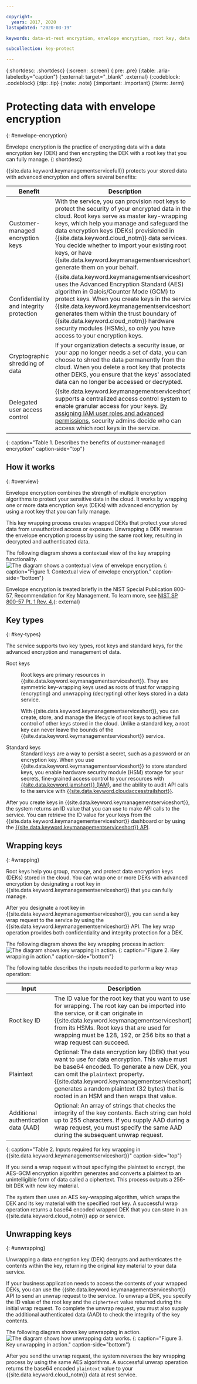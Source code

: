 ```yaml
---

copyright:
  years: 2017, 2020
lastupdated: "2020-03-19"

keywords: data-at-rest encryption, envelope encryption, root key, data encryption key, protect data encryption key, encrypt data encryption key, wrap data encryption key, unwrap data encryption key

subcollection: key-protect

---
```


{:shortdesc: .shortdesc}
{:screen: .screen}
{:pre: .pre}
{:table: .aria-labeledby="caption"}
{:external: target="_blank" .external}
{:codeblock: .codeblock}
{:tip: .tip}
{:note: .note}
{:important: .important}
{:term: .term}

# Protecting data with envelope encryption
{: #envelope-encryption}

Envelope encryption is the practice of encrypting data with a data encryption
key (DEK) and then encrypting the DEK with a root key that you can fully manage.
{: shortdesc}

{{site.data.keyword.keymanagementservicefull}} protects your stored data with
advanced encryption and offers several benefits:

| Benefit | Description |
| --- | --- |
| Customer-managed encryption keys | With the service, you can provision root keys to protect the security of your encrypted data in the cloud. Root keys serve as master key-wrapping keys, which help you manage and safeguard the data encryption keys (DEKs) provisioned in {{site.data.keyword.cloud_notm}} data services. You decide whether to import your existing root keys, or have {{site.data.keyword.keymanagementserviceshort}} generate them on your behalf. |
| Confidentiality and integrity protection | {{site.data.keyword.keymanagementserviceshort}} uses the Advanced Encryption Standard (AES) algorithm in Galois/Counter Mode (GCM) to protect keys. When you create keys in the service, {{site.data.keyword.keymanagementserviceshort}} generates them within the trust boundary of {{site.data.keyword.cloud_notm}} hardware security modules (HSMs), so only you have access to your encryption keys. |
| Cryptographic shredding of data  | If your organization detects a security issue, or your app no longer needs a set of data, you can choose to shred the data permanently from the cloud. When you delete a root key that protects other DEKS, you ensure that the keys' associated data can no longer be accessed or decrypted. |
| Delegated user access control | {{site.data.keyword.keymanagementserviceshort}} supports a centralized access control system to enable granular access for your keys. [By assigning IAM user roles and advanced permissions](/docs/key-protect?topic=key-protect-manage-access#roles), security admins decide who can access which root keys in the service. |
{: caption="Table 1. Describes the benefits of customer-managed encryption" caption-side="top"}

## How it works
{: #overview}

Envelope encryption combines the strength of multiple encryption algorithms to
protect your sensitive data in the cloud. It works by wrapping one or more data
encryption keys (DEKs) with advanced encryption by using a root key that you can
fully manage.

This key wrapping process creates wrapped DEKs that protect your stored data
from unauthorized access or exposure. Unwrapping a DEK reverses the envelope
encryption process by using the same root key, resulting in decrypted and
authenticated data.

The following diagram shows a contextual view of the key wrapping functionality.
![The diagram shows a contextual view of envelope encryption.](../images/envelope-encryption.svg)
{: caption="Figure 1. Contextual view of envelope encryption." caption-side="bottom"}

Envelope encryption is treated briefly in the NIST Special Publication 800-57,
Recommendation for Key Management. To learn more, see
[NIST SP 800-57 Pt. 1 Rev. 4.](https://www.nist.gov/publications/recommendation-key-management-part-1-general-0){: external}

## Key types
{: #key-types}

The service supports two key types, root keys and standard keys, for the
advanced encryption and management of data.

<dl>
  <dt>
    Root keys
  </dt>
  <dd>
    <p>
      Root keys are primary resources in {{site.data.keyword.keymanagementserviceshort}}.
      They are symmetric key-wrapping keys used as roots of trust for wrapping
      (encrypting) and unwrapping (decrypting) other keys stored in a data service.
    </p>
    <p>
      With {{site.data.keyword.keymanagementserviceshort}}, you can create,
      store, and manage the lifecycle of root keys to achieve full control of
      other keys stored in the cloud. Unlike a standard key, a root key can
      never leave the bounds of the
      {{site.data.keyword.keymanagementserviceshort}} service.
    </p>
  </dd>

  <dt>
    Standard keys
  </dt>
  <dd>
      Standard keys are a way to persist a secret, such as a password or an
      encryption key. When you use {{site.data.keyword.keymanagementserviceshort}}
      to store standard keys, you enable hardware security module (HSM) storage
      for your secrets, fine-grained access control to your resources with
      <a href="/docs/key-protect?topic=key-protect-manage-access" target="_blank">{{site.data.keyword.iamshort}} (IAM)</a>,
      and the ability to audit API calls to the service with
      <a href="/docs/key-protect?topic=key-protect-at-events" target="_blank">{{site.data.keyword.cloudaccesstrailshort}}</a>.
  </dd>
</dl>

After you create keys in {{site.data.keyword.keymanagementserviceshort}}, the
system returns an ID value that you can use to make API calls to the service.
You can retrieve the ID value for your keys from the
{{site.data.keyword.keymanagementserviceshort}} dashboard or by using the
[{{site.data.keyword.keymanagementserviceshort}} API](https://{DomainName}/apidocs/key-protect).

## Wrapping keys
{: #wrapping}

Root keys help you group, manage, and protect data encryption keys (DEKs) stored
in the cloud. You can wrap one or more DEKs with advanced encryption by
designating a root key in {{site.data.keyword.keymanagementserviceshort}} that
you can fully manage.

After you designate a root key in {{site.data.keyword.keymanagementserviceshort}},
you can send a key wrap request to the service by using the
{{site.data.keyword.keymanagementserviceshort}} API. The key wrap operation
provides both confidentiality and integrity protection for a DEK.

The following diagram shows the key wrapping process in action:
![The diagram shows key wrapping in action.](../images/wrapping-keys.svg)
{: caption="Figure 2. Key wrapping in action." caption-side="bottom"}

The following table describes the inputs needed to perform a key wrap operation:

| Input | Description |
| --- | --- |
| Root key ID | The ID value for the root key that you want to use for wrapping. The root key can be imported into the service, or it can originate in {{site.data.keyword.keymanagementserviceshort}} from its HSMs. Root keys that are used for wrapping must be 128, 192, or 256 bits so that a wrap request can succeed. |
| Plaintext | Optional: The data encryption key (DEK) that you want to use for data encryption. This value must be base64 encoded. To generate a new DEK, you can omit the `plaintext` property. {{site.data.keyword.keymanagementserviceshort}} generates a random plaintext (32 bytes) that is rooted in an HSM and then wraps that value. |
| Additional authentication data (AAD) | Optional: An array of strings that checks the integrity of the key contents. Each string can hold up to 255 characters. If you supply AAD during a wrap request, you must specify the same AAD during the subsequent unwrap request. |
{: caption="Table 2. Inputs required for key wrapping in {{site.data.keyword.keymanagementserviceshort}}" caption-side="top"}

If you send a wrap request without specifying the plaintext to encrypt, the
AES-GCM encryption algorithm generates and converts a plaintext to an
unintelligible form of data called a ciphertext. This process outputs a 256-bit
DEK with new key material.

The system then uses an AES key-wrapping algorithm, which wraps the DEK and its
key material with the specified root key. A successful wrap operation returns a
base64 encoded wrapped DEK that you can store in an
{{site.data.keyword.cloud_notm}} app or service.

## Unwrapping keys
{: #unwrapping}

Unwrapping a data encryption key (DEK) decrypts and authenticates the contents
within the key, returning the original key material to your data service.

If your business application needs to access the contents of your wrapped DEKs,
you can use the {{site.data.keyword.keymanagementserviceshort}} API to send an
unwrap request to the service. To unwrap a DEK, you specify the ID value of the
root key and the `ciphertext` value returned during the initial wrap request. To
complete the unwrap request, you must also supply the additional authenticated
data (AAD) to check the integrity of the key contents.

The following diagram shows key unwrapping in action.
![The diagram shows how unwrapping data works.](../images/unwrapping-keys.svg)
{: caption="Figure 3. Key unwrapping in action." caption-side="bottom"}

After you send the unwrap request, the system reverses the key wrapping process
by using the same AES algorithms. A successful unwrap operation returns the
base64 encoded `plaintext` value to your {{site.data.keyword.cloud_notm}} data
at rest service.

